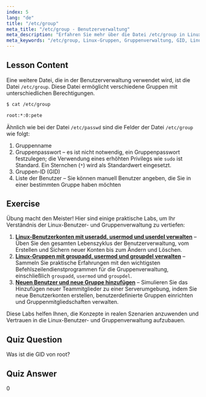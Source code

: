 ```yaml
---
index: 5
lang: "de"
title: "/etc/group"
meta_title: "/etc/group - Benutzerverwaltung"
meta_description: "Erfahren Sie mehr über die Datei /etc/group in Linux, verstehen Sie Gruppenverwaltung, GID und Benutzerberechtigungen. Ein essentielles Linux-Gruppendatei-Tutorial für Anfänger."
meta_keywords: "/etc/group, Linux-Gruppen, Gruppenverwaltung, GID, Linux-Berechtigungen, Linux-Tutorial, Linux für Anfänger, Linux-Anleitung"
---
```


## Lesson Content

Eine weitere Datei, die in der Benutzerverwaltung verwendet wird, ist die Datei `/etc/group`. Diese Datei ermöglicht verschiedene Gruppen mit unterschiedlichen Berechtigungen.

```bash
$ cat /etc/group

root:*:0:pete
```

Ähnlich wie bei der Datei `/etc/passwd` sind die Felder der Datei `/etc/group` wie folgt:

1. Gruppenname
2. Gruppenpasswort – es ist nicht notwendig, ein Gruppenpasswort festzulegen; die Verwendung eines erhöhten Privilegs wie `sudo` ist Standard. Ein Sternchen (`*`) wird als Standardwert eingesetzt.
3. Gruppen-ID (GID)
4. Liste der Benutzer – Sie können manuell Benutzer angeben, die Sie in einer bestimmten Gruppe haben möchten

## Exercise

Übung macht den Meister! Hier sind einige praktische Labs, um Ihr Verständnis der Linux-Benutzer- und Gruppenverwaltung zu vertiefen:

1. **[Linux-Benutzerkonten mit useradd, usermod und userdel verwalten](https://labex.io/de/labs/comptia-manage-linux-user-accounts-with-useradd-usermod-and-userdel-590837)** – Üben Sie den gesamten Lebenszyklus der Benutzerverwaltung, vom Erstellen und Sichern neuer Konten bis zum Ändern und Löschen.
2. **[Linux-Gruppen mit groupadd, usermod und groupdel verwalten](https://labex.io/de/labs/comptia-manage-linux-groups-with-groupadd-usermod-and-groupdel-590836)** – Sammeln Sie praktische Erfahrungen mit den wichtigsten Befehlszeilendienstprogrammen für die Gruppenverwaltung, einschließlich `groupadd`, `usermod` und `groupdel`.
3. **[Neuen Benutzer und neue Gruppe hinzufügen](https://labex.io/de/labs/linux-add-new-user-and-group-17987)** – Simulieren Sie das Hinzufügen neuer Teammitglieder zu einer Serverumgebung, indem Sie neue Benutzerkonten erstellen, benutzerdefinierte Gruppen einrichten und Gruppenmitgliedschaften verwalten.

Diese Labs helfen Ihnen, die Konzepte in realen Szenarien anzuwenden und Vertrauen in die Linux-Benutzer- und Gruppenverwaltung aufzubauen.

## Quiz Question

Was ist die GID von root?

## Quiz Answer

0
